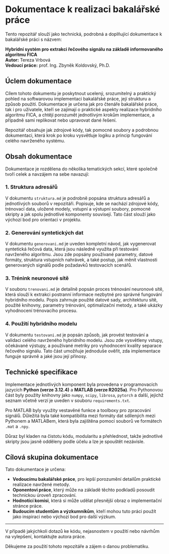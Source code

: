 # Dokumentace k realizaci bakalářské práce

Tento repozitář slouží jako technická, podrobná a doplňující dokumentace k bakalářské práci s názvem:

**Hybridní systém pro extrakci řečového signálu na základě informovaného algoritmu FICA**  
**Autor:** Tereza Vrbová  
**Vedoucí práce:** prof. Ing. Zbyněk Koldovský, Ph.D.

## Úclem dokumentace

Cílem tohoto dokumentu je poskytnout ucelený, srozumitelný a praktický pohled na softwarovou implementaci bakalářské práce, její strukturu a způsob použití. Dokumentace je určena jak pro čtenáře bakalářské práce, tak i pro uživatele, kteří se zajímají o praktické aspekty realizace hybridního algoritmu FICA, a chtějí porozumět jednotlivým krokům implementace, a případně sami replikovat nebo upravovat dané řešení.

Repozitář obsahuje jak zdrojové kódy, tak pomocné soubory a podrobnou dokumentaci, která krok po kroku vysvětluje logiku a princip fungování celého navrženého systému.

## Obsah dokumentace

Dokumentace je rozdělena do několika tematických sekcí, které společně tvoří celek a navzájem na sebe navazují:

### 1. Struktura adresářů

V dokumentu `struktura.md` je podrobně popsána struktura adresářů a jednotlivých souborů v repozitáři. Popisuje, kde se nachází zdrojové kódy, trénovací data, uložené modely, vstupní a výstupní soubory, pomocné skripty a jak spolu jednotlivé komponenty souvisejí. Tato část slouží jako výchozí bod pro orientaci v projektu.

### 2. Generování syntetických dat

V dokumentu `generovani.md` je uveden kompletní návod, jak vygenerovat syntetická řečová data, která jsou následně využita při testování navrženého algoritmu. Jsou zde popsány používané parametry, datové formáty, struktura vstupních nahrávek, a také postup, jak měnit vlastnosti generovaných signálů podle požadavků testovacích scenářů.

### 3. Trénink neuronové sítě

V souboru `trenovani.md` je detailně popsán proces trénování neuronové sítě, která slouží k extrakci postranní informace nezbytné pro správné fungování hybridního modelu. Popis zahrnuje použité datové sady, architekturu sítě, použité knihovny, parametry trénování, optimalizační metody, a také ukázky vyhodnocení trénovacího procesu.

### 4. Použití hybridního modelu

V dokumentu `testovani.md` je popsán způsob, jak provést testování a validaci celého navrženého hybridního modelu. Jsou zde vysvětleny vstupy, očekávané výstupy, a používané metriky pro vyhodnocení kvality separace řečového signálu. Tato část umožňuje jednoduše ověřit, zda implementace funguje správně a jaké jsou její přínosy.

## Technické specifikace

Implementace jednotlivých komponent byla provedena v programovacích jazycích **Python (verze 3.12.4)** a **MATLAB (verze R2025a)**. Pro Pythonovou část byly použity knihovny jako `numpy`, `scipy`, `librosa`, `pytorch` a další, jejichž seznam včetně verzí je uveden v souboru `requirements.txt`. 

Pro MATLAB byly využity vestavěné funkce a toolboxy pro zpracování signálů. Důležitá byla také kompatibilita mezi formáty dat sdílených mezi Pythonem a MATLABem, která byla zajištěna pomocí souborů ve formátech `.mat` a `.npy`.

Důraz byl kladen na čistotu kódu, modularitu a přehlednost, takže jednotlivé skripty jsou jasně odděleny podle účelu a lze je spouštět nezávisle.

## Cílová skupina dokumentace

Tato dokumentace je určena:

- **Vedoucímu bakalářské práce**, pro lepší porozumění detailům praktické realizace navržené metody.
- **Oponentovi práce**, který může na základě těchto podkladů posoudit technickou úroveň zpracování.
- **Hodnotící komisi**, která si může udělat přesnější obraz o implementační stránce práce.
- **Budoucím studentům a výzkumníkům**, kteří mohou tuto práci použít jako inspiraci nebo výchozí bod pro další výzkum.

---

V případě jakýchkoli dotazů ke kódu, nejasnostem v použití nebo návrhům na vylepšení, kontaktujte autora práce.

Děkujeme za použití tohoto repozitáře a zájem o danou problematiku.
